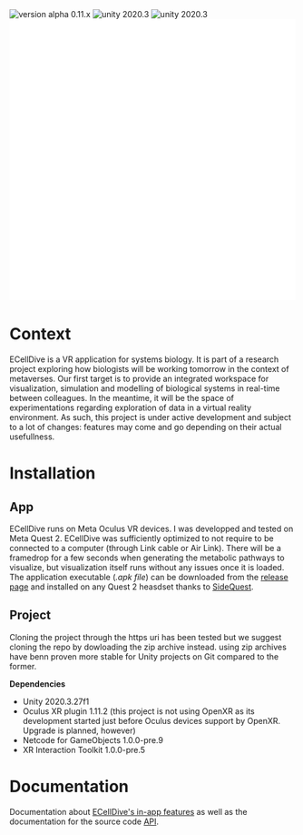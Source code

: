<img src="https://img.shields.io/badge/version-alpha 0.11.x-blue.svg?style=flat-square" alt="version alpha 0.11.x"> 
<img src="https://img.shields.io/badge/unity-2020.3-green.svg?style=flat-square" alt="unity 2020.3">
<img src="https://img.shields.io/badge/Virtual Reality-Meta Quest 2-green.svg?style=flat-square" alt="unity 2020.3">

<img src="./resources/images/ecellDive_white_1280-990.png" width="640" height="495">

# Context
ECellDive is a VR application for systems biology. It is part of a research project exploring how biologists will be working tomorrow in the context of metaverses. Our first target is to provide an integrated workspace for visualization, simulation and modelling of biological systems in real-time between colleagues. In the meantime, it will be the space of experimentations regarding exploration of data in a virtual reality environment. As such, this project is under active development and subject to a lot of changes: features may come and go depending on their actual usefullness.

# Installation
## App
ECellDive runs on Meta Oculus VR devices. I was developped and tested on Meta Quest 2. ECellDive was sufficiently optimized to not require to be connected to a computer (through Link cable or Air Link). There will be a framedrop for a few seconds when generating the metabolic pathways to visualize, but visualization itself runs without any issues once it is loaded.
The application executable (*.apk file*) can be downloaded from the [release page](https://github.com/ecell/ECell_Dive/releases) and installed on any Quest 2 heasdset thanks to [SideQuest](https://sidequestvr.com/).

## Project
Cloning the project through the https uri has been tested but we suggest cloning the repo by dowloading the zip archive instead. using zip archives have benn proven more stable for Unity projects on Git compared to the former.

**Dependencies**
- Unity 2020.3.27f1
- Oculus XR plugin 1.11.2 (this project is not using OpenXR as its development started just before Oculus devices support by OpenXR. Upgrade is planned, however)
- Netcode for GameObjects 1.0.0-pre.9
- XR Interaction Toolkit 1.0.0-pre.5

# Documentation
Documentation about [ECellDive's in-app features](https://ecell.github.io/ECell_Dive/articles/UserManual/QuickStart/quickstart.html) as well as the documentation for the source code [API](https://ecell.github.io/ECell_Dive/api/index.html).